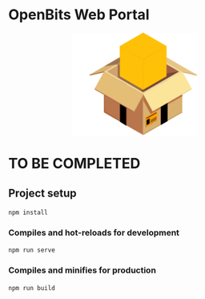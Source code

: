 # OpenBits Web Portal

<div align="center">
   <img align="center" src="src/assets/openbits-logo.svg" width="250px" alt="OpenBits logo" title="OpenBits Logo">
</div>

# TO BE COMPLETED #

## Project setup
```
npm install
```

### Compiles and hot-reloads for development
```
npm run serve
```

### Compiles and minifies for production
```
npm run build
```

